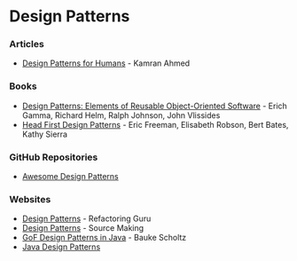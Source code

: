 # Design Patterns

### Articles

* [Design Patterns for Humans](https://roadmap.sh/guides/design-patterns-for-humans) - Kamran Ahmed

### Books

* [Design Patterns: Elements of Reusable Object-Oriented Software](https://smile.amazon.co.uk/dp/0201633612) - Erich Gamma, Richard Helm, Ralph Johnson, John Vlissides
* [Head First Design Patterns](https://smile.amazon.co.uk/dp/0596007124) - Eric Freeman, Elisabeth Robson, Bert Bates, Kathy Sierra

### GitHub Repositories

* [Awesome Design Patterns](https://github.com/DovAmir/awesome-design-patterns)

### Websites

* [Design Patterns](https://refactoring.guru/design-patterns) - Refactoring Guru
* [Design Patterns](https://sourcemaking.com/design\_patterns) - Source Making
* [GoF Design Patterns in Java](https://gof-design-patterns.zeef.com/bauke.scholtz) - Bauke Scholtz
* [Java Design Patterns](https://java-design-patterns.com/patterns/)
